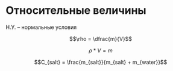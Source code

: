 # Относительные величины

Н.У. – нормальные условия

$$\rho = \dfrac{m}{V}$$

$$\rho * V = m$$

$$C_{salt} = \frac{m_{salt}}{m_{salt} + m_{water}}$$
